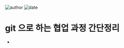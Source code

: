 
![author](https://img.shields.io/badge/author-daesungRa-lightgray.svg?style=flat-square)
![date](https://img.shields.io/badge/date-190521-lightgray.svg?style=flat-square)

# git 으로 하는 협업 과정 간단정리

- 